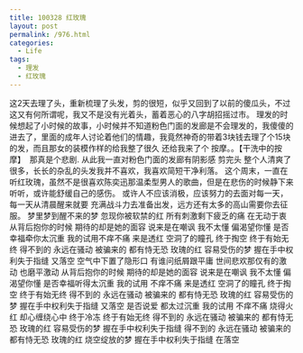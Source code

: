 ```yaml
---
title: 100328 红玫瑰
layout: post
permalink: /976.html
categories:
  - Life
tags:
  - 理发
  - 红玫瑰
---
```

 这2天去理了头，重新梳理了头发，剪的很短，似乎又回到了以前的傻瓜头，不过这又有何所谓呢，我又不是没有光着头，蓄着恶心的八字胡招摇过市。 理发的时候想起了小时候的故事，小时候并不知道粉色门面的发廊是不会理发的，我傻傻的进去了，里面的成年人讨论着他们的情趣，我竟然神奇的带着3块钱去理了个15块的发，而且那女的装模作样的给我整了很久 还给我来了个 按摩。。【干洗中的按摩】  那真是个悲剧. 从此我一直对粉色门面的发廊有阴影感 剪完头 整个人清爽了很多，长长的杂乱的头发我并不喜欢，我喜欢简短干净利落。 这个周末，一直在听红玫瑰，虽然不是很喜欢陈奕迅那温柔型男人的歌曲，但是在悲伤的时候静下来听听，或许能舒缓自己的感伤。 或许人不应该消极，应该努力的去面对每一天，每一天从清晨醒来就要 充满战斗力去准备出发，远方还有太多的高山需要你去征服。 梦里梦到醒不来的梦 忽现你被软禁的红 所有刺激剩下疲乏的痛 在无动于衷 从背后抱你的时候 期待的却是她的面容 说来是在嘲讽 我不太懂 偏渴望你懂 是否幸福牵你太沉重 我的试用不痒不痛 来是透红 空洞了的瞳孔 终于掏空 终于有始无终 得不到的 永远在骚动 被骗来的 都有恃无恐 玫瑰的红 容易受伤的梦 握在手中权利失于指缝 又落空 空气中下置了隐形口 有谁问纸屑跟平庸 世间悲欢那仅有的激动 也磨平激动 从背后抱你的时候 期待的却是她的面容 说来是在嘲讽 我不太懂 偏渴望你懂 是否幸福听得太沉重 我的试用 不痒不痛 来是透红 空洞了的瞳孔 终于掏空 终于有始无终 得不到的 永远在骚动 被骗来的 都有恃无恐 玫瑰的红 容易受伤的梦 握在手中权利失于指缝 又落空 是否说爱 都太过沉重 我的试用 不痒不痛 烧得火红 却心缠绕心中 终于冷冻 终于有始无终 得不到的 永远在骚动 被骗来的 都有恃无恐 玫瑰的红 容易受伤的梦 握在手中权利失于指缝 得不到的 永远在骚动 被骗来的 都有恃无恐 玫瑰的红 烧空绽放的梦 握在手中权利失于指缝 在落空